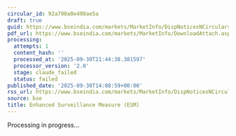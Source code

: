 ```yaml
---
circular_id: 92a790a0e498ae5a
draft: true
guid: https://www.bseindia.com/markets/MarketInfo/DispNoticesNCirculars.aspx?Noticeid={782CB2CB-9304-4287-ABF2-A7D8495FBD61}&noticeno=20250930-79&dt=09/30/2025&icount=79&totcount=114&flag=0
pdf_url: https://www.bseindia.com/markets/MarketInfo/DownloadAttach.aspx?id=20250930-79&attachedId=174ecc30-206d-4aeb-9db8-07586c6236b5
processing:
  attempts: 1
  content_hash: ''
  processed_at: '2025-09-30T21:44:38.381597'
  processor_version: '2.0'
  stage: claude_failed
  status: failed
published_date: '2025-09-30T14:08:59+00:00'
rss_url: https://www.bseindia.com/markets/MarketInfo/DispNoticesNCirculars.aspx?Noticeid={782CB2CB-9304-4287-ABF2-A7D8495FBD61}&noticeno=20250930-79&dt=09/30/2025&icount=79&totcount=114&flag=0
source: bse
title: Enhanced Surveillance Measure (ESM)
---
```


Processing in progress...